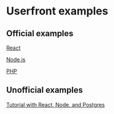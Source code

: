 # Userfront examples

## Official examples

[React](/examples/react.html)

[Node.js](/examples/nodejs.html)

[PHP](/examples/php.html)

## Unofficial examples

[Tutorial with React, Node, and Postgres](https://github.com/tyrw/survey-dev-tutorial)
